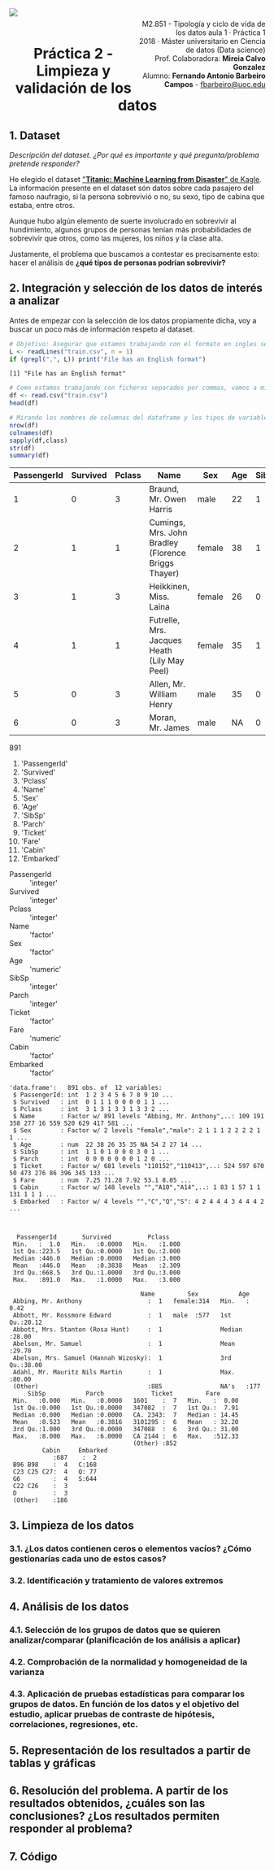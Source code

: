 
<div style="width: 100%; clear: both;">
<div style="float: left; width: 50%;">
<img src="http://www.uoc.edu/portal/_resources/common/imatges/marca_UOC/UOC_Masterbrand.jpg", align="left">
</div>
<div style="float: right; width: 50%;">
<p style="margin: 0; padding-top: 22px; text-align:right;">M2.851 - Tipología y ciclo de vida de los datos aula 1 · Práctica 1</p>
<p style="margin: 0; text-align:right;">2018 · Máster universitario en Ciencia de datos (Data science)</p>
<p style="margin: 0; text-align:right;">Prof. Colaboradora: <b>Mireia Calvo Gonzalez</b></p>
<p style="margin: 0; text-align:right; padding-button: 100px;">Alumno: <b>Fernando Antonio Barbeiro Campos</b> - <a href="">fbarbeiro@uoc.edu</a></p>
</div>
</div>
<div style="width:100%;">&nbsp;</div>
<center><h1>Práctica 2 - Limpieza y validación de los datos</h1></center>


## 1. Dataset
*Descripción del dataset. ¿Por qué es importante y qué pregunta/problema pretende responder?*

He elegido el dataset ["**Titanic: Machine Learning from Disaster**" de Kagle](https://www.kaggle.com/c/titanic/overview). La información presente en el dataset són datos sobre cada pasajero del famoso naufragio, si la persona sobrevivió o no, su sexo, tipo de cabina que estaba, entre otros.

Aunque hubo algún elemento de suerte involucrado en sobrevivir al hundimiento, algunos grupos de personas tenían más probabilidades de sobrevivir que otros, como las mujeres, los niños y la clase alta.

Justamente, el problema que buscamos a contestar es precisamente esto: hacer el análisis de **¿qué tipos de personas podrían sobrevivir?**


## 2. Integración y selección de los datos de interés a analizar

Antes de empezar con la selección de los datos propiamente dicha, voy a buscar un poco más de información respeto al dataset.


```R
# Objetivo: Asegurar que estamos trabajando con el formato en ingles separado por comas
L <- readLines("train.csv", n = 1)
if (grepl(",", L)) print("File has an English format")
```

    [1] "File has an English format"



```R
# Como estamos trabajando con ficheros separados por commas, vamos a mirar un poco de datos
df <- read.csv("train.csv")
head(df)

# Mirando los nombres de columnas del dataframe y los tipos de variables
nrow(df)
colnames(df)
sapply(df,class)
str(df)
summary(df)
```


<table>
<thead><tr><th scope=col>PassengerId</th><th scope=col>Survived</th><th scope=col>Pclass</th><th scope=col>Name</th><th scope=col>Sex</th><th scope=col>Age</th><th scope=col>SibSp</th><th scope=col>Parch</th><th scope=col>Ticket</th><th scope=col>Fare</th><th scope=col>Cabin</th><th scope=col>Embarked</th></tr></thead>
<tbody>
	<tr><td>1                                                  </td><td>0                                                  </td><td>3                                                  </td><td>Braund, Mr. Owen Harris                            </td><td>male                                               </td><td>22                                                 </td><td>1                                                  </td><td>0                                                  </td><td>A/5 21171                                          </td><td> 7.2500                                            </td><td>                                                   </td><td>S                                                  </td></tr>
	<tr><td>2                                                  </td><td>1                                                  </td><td>1                                                  </td><td>Cumings, Mrs. John Bradley (Florence Briggs Thayer)</td><td>female                                             </td><td>38                                                 </td><td>1                                                  </td><td>0                                                  </td><td>PC 17599                                           </td><td>71.2833                                            </td><td>C85                                                </td><td>C                                                  </td></tr>
	<tr><td>3                                                  </td><td>1                                                  </td><td>3                                                  </td><td>Heikkinen, Miss. Laina                             </td><td>female                                             </td><td>26                                                 </td><td>0                                                  </td><td>0                                                  </td><td>STON/O2. 3101282                                   </td><td> 7.9250                                            </td><td>                                                   </td><td>S                                                  </td></tr>
	<tr><td>4                                                  </td><td>1                                                  </td><td>1                                                  </td><td>Futrelle, Mrs. Jacques Heath (Lily May Peel)       </td><td>female                                             </td><td>35                                                 </td><td>1                                                  </td><td>0                                                  </td><td>113803                                             </td><td>53.1000                                            </td><td>C123                                               </td><td>S                                                  </td></tr>
	<tr><td>5                                                  </td><td>0                                                  </td><td>3                                                  </td><td>Allen, Mr. William Henry                           </td><td>male                                               </td><td>35                                                 </td><td>0                                                  </td><td>0                                                  </td><td>373450                                             </td><td> 8.0500                                            </td><td>                                                   </td><td>S                                                  </td></tr>
	<tr><td>6                                                  </td><td>0                                                  </td><td>3                                                  </td><td>Moran, Mr. James                                   </td><td>male                                               </td><td>NA                                                 </td><td>0                                                  </td><td>0                                                  </td><td>330877                                             </td><td> 8.4583                                            </td><td>                                                   </td><td>Q                                                  </td></tr>
</tbody>
</table>




891



<ol class=list-inline>
	<li>'PassengerId'</li>
	<li>'Survived'</li>
	<li>'Pclass'</li>
	<li>'Name'</li>
	<li>'Sex'</li>
	<li>'Age'</li>
	<li>'SibSp'</li>
	<li>'Parch'</li>
	<li>'Ticket'</li>
	<li>'Fare'</li>
	<li>'Cabin'</li>
	<li>'Embarked'</li>
</ol>




<dl class=dl-horizontal>
	<dt>PassengerId</dt>
		<dd>'integer'</dd>
	<dt>Survived</dt>
		<dd>'integer'</dd>
	<dt>Pclass</dt>
		<dd>'integer'</dd>
	<dt>Name</dt>
		<dd>'factor'</dd>
	<dt>Sex</dt>
		<dd>'factor'</dd>
	<dt>Age</dt>
		<dd>'numeric'</dd>
	<dt>SibSp</dt>
		<dd>'integer'</dd>
	<dt>Parch</dt>
		<dd>'integer'</dd>
	<dt>Ticket</dt>
		<dd>'factor'</dd>
	<dt>Fare</dt>
		<dd>'numeric'</dd>
	<dt>Cabin</dt>
		<dd>'factor'</dd>
	<dt>Embarked</dt>
		<dd>'factor'</dd>
</dl>



    'data.frame':	891 obs. of  12 variables:
     $ PassengerId: int  1 2 3 4 5 6 7 8 9 10 ...
     $ Survived   : int  0 1 1 1 0 0 0 0 1 1 ...
     $ Pclass     : int  3 1 3 1 3 3 1 3 3 2 ...
     $ Name       : Factor w/ 891 levels "Abbing, Mr. Anthony",..: 109 191 358 277 16 559 520 629 417 581 ...
     $ Sex        : Factor w/ 2 levels "female","male": 2 1 1 1 2 2 2 2 1 1 ...
     $ Age        : num  22 38 26 35 35 NA 54 2 27 14 ...
     $ SibSp      : int  1 1 0 1 0 0 0 3 0 1 ...
     $ Parch      : int  0 0 0 0 0 0 0 1 2 0 ...
     $ Ticket     : Factor w/ 681 levels "110152","110413",..: 524 597 670 50 473 276 86 396 345 133 ...
     $ Fare       : num  7.25 71.28 7.92 53.1 8.05 ...
     $ Cabin      : Factor w/ 148 levels "","A10","A14",..: 1 83 1 57 1 1 131 1 1 1 ...
     $ Embarked   : Factor w/ 4 levels "","C","Q","S": 4 2 4 4 4 3 4 4 4 2 ...



      PassengerId       Survived          Pclass     
     Min.   :  1.0   Min.   :0.0000   Min.   :1.000  
     1st Qu.:223.5   1st Qu.:0.0000   1st Qu.:2.000  
     Median :446.0   Median :0.0000   Median :3.000  
     Mean   :446.0   Mean   :0.3838   Mean   :2.309  
     3rd Qu.:668.5   3rd Qu.:1.0000   3rd Qu.:3.000  
     Max.   :891.0   Max.   :1.0000   Max.   :3.000  
                                                     
                                        Name         Sex           Age       
     Abbing, Mr. Anthony                  :  1   female:314   Min.   : 0.42  
     Abbott, Mr. Rossmore Edward          :  1   male  :577   1st Qu.:20.12  
     Abbott, Mrs. Stanton (Rosa Hunt)     :  1                Median :28.00  
     Abelson, Mr. Samuel                  :  1                Mean   :29.70  
     Abelson, Mrs. Samuel (Hannah Wizosky):  1                3rd Qu.:38.00  
     Adahl, Mr. Mauritz Nils Martin       :  1                Max.   :80.00  
     (Other)                              :885                NA's   :177    
         SibSp           Parch             Ticket         Fare       
     Min.   :0.000   Min.   :0.0000   1601    :  7   Min.   :  0.00  
     1st Qu.:0.000   1st Qu.:0.0000   347082  :  7   1st Qu.:  7.91  
     Median :0.000   Median :0.0000   CA. 2343:  7   Median : 14.45  
     Mean   :0.523   Mean   :0.3816   3101295 :  6   Mean   : 32.20  
     3rd Qu.:1.000   3rd Qu.:0.0000   347088  :  6   3rd Qu.: 31.00  
     Max.   :8.000   Max.   :6.0000   CA 2144 :  6   Max.   :512.33  
                                      (Other) :852                   
             Cabin     Embarked
                :687    :  2   
     B96 B98    :  4   C:168   
     C23 C25 C27:  4   Q: 77   
     G6         :  4   S:644   
     C22 C26    :  3           
     D          :  3           
     (Other)    :186           


## 3. Limpieza de los datos

### 3.1. ¿Los datos contienen ceros o elementos vacíos? ¿Cómo gestionarías cada uno de estos casos?

### 3.2. Identificación y tratamiento de valores extremos

## 4. Análisis de los datos

### 4.1. Selección de los grupos de datos que se quieren analizar/comparar (planificación de los análisis a aplicar)

### 4.2. Comprobación de la normalidad y homogeneidad de la varianza

### 4.3. Aplicación de pruebas estadísticas para comparar los grupos de datos. En función de los datos y el objetivo del estudio, aplicar pruebas de contraste de hipótesis, correlaciones, regresiones, etc.

## 5. Representación de los resultados a partir de tablas y gráficas

## 6. Resolución del problema. A partir de los resultados obtenidos, ¿cuáles son las conclusiones? ¿Los resultados permiten responder al problema?


## 7. Código


